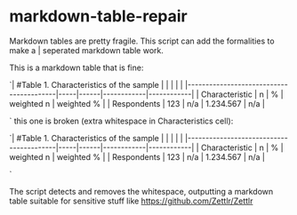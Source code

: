 # markdown-table-repair
Markdown tables are pretty fragile. This script can add the formalities to make a | seperated markdown table work.

This is a markdown table that is fine:


`| #Table 1. Characteristics of the sample |     |      |            |            |
|-----------------------------------------|-----|------|------------|------------|
| Characteristic                          | n   | %    | weighted n | weighted % |
| Respondents                             | 123 | n/a  | 1.234.567  | n/a        |

`
this one is broken (extra whitespace in Characteristics cell):


`| #Table 1. Characteristics of the sample |     |      |            |            |
|-----------------------------------------|-----|------|------------|------------|
| Characteristic                             | n   | %    | weighted n | weighted % |
| Respondents                             | 123 | n/a  | 1.234.567  | n/a        |

`

The script detects and removes the whitespace, outputting a markdown table suitable for sensitive stuff like https://github.com/Zettlr/Zettlr
